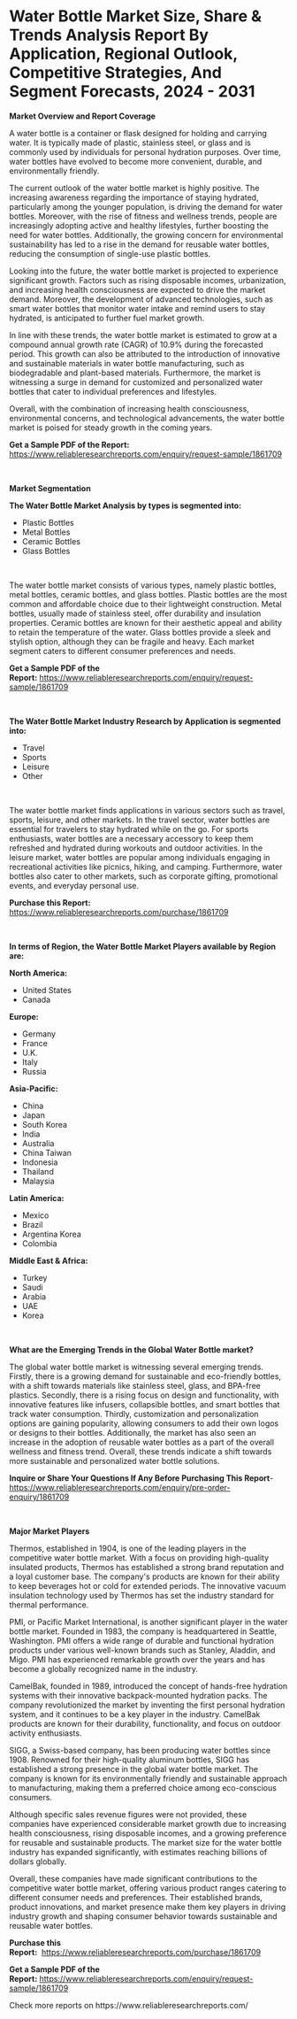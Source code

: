 <p><h1>Water Bottle Market Size, Share & Trends Analysis Report By Application, Regional Outlook, Competitive Strategies, And Segment Forecasts, 2024 - 2031</h1></p><p><strong>Market Overview and Report Coverage</strong></p>
<p><p>A water bottle is a container or flask designed for holding and carrying water. It is typically made of plastic, stainless steel, or glass and is commonly used by individuals for personal hydration purposes. Over time, water bottles have evolved to become more convenient, durable, and environmentally friendly.</p><p>The current outlook of the water bottle market is highly positive. The increasing awareness regarding the importance of staying hydrated, particularly among the younger population, is driving the demand for water bottles. Moreover, with the rise of fitness and wellness trends, people are increasingly adopting active and healthy lifestyles, further boosting the need for water bottles. Additionally, the growing concern for environmental sustainability has led to a rise in the demand for reusable water bottles, reducing the consumption of single-use plastic bottles.</p><p>Looking into the future, the water bottle market is projected to experience significant growth. Factors such as rising disposable incomes, urbanization, and increasing health consciousness are expected to drive the market demand. Moreover, the development of advanced technologies, such as smart water bottles that monitor water intake and remind users to stay hydrated, is anticipated to further fuel market growth.</p><p>In line with these trends, the water bottle market is estimated to grow at a compound annual growth rate (CAGR) of 10.9% during the forecasted period. This growth can also be attributed to the introduction of innovative and sustainable materials in water bottle manufacturing, such as biodegradable and plant-based materials. Furthermore, the market is witnessing a surge in demand for customized and personalized water bottles that cater to individual preferences and lifestyles.</p><p>Overall, with the combination of increasing health consciousness, environmental concerns, and technological advancements, the water bottle market is poised for steady growth in the coming years.</p></p>
<p><strong>Get a Sample PDF of the Report:</strong> <a href="https://www.reliableresearchreports.com/enquiry/request-sample/1861709">https://www.reliableresearchreports.com/enquiry/request-sample/1861709</a></p>
<p>&nbsp;</p>
<p><strong>Market Segmentation</strong></p>
<p><strong>The Water Bottle Market Analysis by types is segmented into:</strong></p>
<p><ul><li>Plastic Bottles</li><li>Metal Bottles</li><li>Ceramic Bottles</li><li>Glass Bottles</li></ul></p>
<p>&nbsp;</p>
<p><p>The water bottle market consists of various types, namely plastic bottles, metal bottles, ceramic bottles, and glass bottles. Plastic bottles are the most common and affordable choice due to their lightweight construction. Metal bottles, usually made of stainless steel, offer durability and insulation properties. Ceramic bottles are known for their aesthetic appeal and ability to retain the temperature of the water. Glass bottles provide a sleek and stylish option, although they can be fragile and heavy. Each market segment caters to different consumer preferences and needs.</p></p>
<p><strong>Get a Sample PDF of the Report:</strong>&nbsp;<a href="https://www.reliableresearchreports.com/enquiry/request-sample/1861709">https://www.reliableresearchreports.com/enquiry/request-sample/1861709</a></p>
<p>&nbsp;</p>
<p><strong>The Water Bottle Market Industry Research by Application is segmented into:</strong></p>
<p><ul><li>Travel</li><li>Sports</li><li>Leisure</li><li>Other</li></ul></p>
<p>&nbsp;</p>
<p><p>The water bottle market finds applications in various sectors such as travel, sports, leisure, and other markets. In the travel sector, water bottles are essential for travelers to stay hydrated while on the go. For sports enthusiasts, water bottles are a necessary accessory to keep them refreshed and hydrated during workouts and outdoor activities. In the leisure market, water bottles are popular among individuals engaging in recreational activities like picnics, hiking, and camping. Furthermore, water bottles also cater to other markets, such as corporate gifting, promotional events, and everyday personal use.</p></p>
<p><strong>Purchase this Report:</strong>&nbsp; <a href="https://www.reliableresearchreports.com/purchase/1861709">https://www.reliableresearchreports.com/purchase/1861709</a></p>
<p>&nbsp;</p>
<p><strong>In terms of Region, the Water Bottle Market Players available by Region are:</strong></p>
<p>
    <p> <strong> North America: </strong>
        <ul>
            <li>United States</li>
            <li>Canada</li>
        </ul>
        </p> 
    <p> <strong> Europe: </strong>
        <ul>
            <li>Germany</li>
            <li>France</li>
            <li>U.K.</li>
            <li>Italy</li>
            <li>Russia</li>
        </ul>
        </p> 
    <p> <strong> Asia-Pacific: </strong>
        <ul>
            <li>China</li>
            <li>Japan</li>
            <li>South Korea</li>
            <li>India</li>
            <li>Australia</li>
            <li>China Taiwan</li>
            <li>Indonesia</li>
            <li>Thailand</li>
            <li>Malaysia</li>
        </ul>
        </p> 
    <p> <strong> Latin America: </strong>
        <ul>
            <li>Mexico</li>
            <li>Brazil</li>
            <li>Argentina Korea</li>
            <li>Colombia</li>
        </ul>
        </p> 
    <p> <strong> Middle East & Africa: </strong>
        <ul>
            <li>Turkey</li>
            <li>Saudi</li>
            <li>Arabia</li>
            <li>UAE</li>
            <li>Korea</li>
        </ul>
    </p>
    </p>
<p>&nbsp;</p>
<p><strong>What are the Emerging Trends in the Global Water Bottle market?</strong></p>
<p><p>The global water bottle market is witnessing several emerging trends. Firstly, there is a growing demand for sustainable and eco-friendly bottles, with a shift towards materials like stainless steel, glass, and BPA-free plastics. Secondly, there is a rising focus on design and functionality, with innovative features like infusers, collapsible bottles, and smart bottles that track water consumption. Thirdly, customization and personalization options are gaining popularity, allowing consumers to add their own logos or designs to their bottles. Additionally, the market has also seen an increase in the adoption of reusable water bottles as a part of the overall wellness and fitness trend. Overall, these trends indicate a shift towards more sustainable and personalized water bottle solutions.</p></p>
<p><strong>Inquire or Share Your Questions If Any Before Purchasing This Report</strong>- <a href="https://www.reliableresearchreports.com/enquiry/pre-order-enquiry/1861709">https://www.reliableresearchreports.com/enquiry/pre-order-enquiry/1861709</a></p>
<p>&nbsp;</p>
<p><strong>Major Market Players</strong></p>
<p><p>Thermos, established in 1904, is one of the leading players in the competitive water bottle market. With a focus on providing high-quality insulated products, Thermos has established a strong brand reputation and a loyal customer base. The company's products are known for their ability to keep beverages hot or cold for extended periods. The innovative vacuum insulation technology used by Thermos has set the industry standard for thermal performance.</p><p>PMI, or Pacific Market International, is another significant player in the water bottle market. Founded in 1983, the company is headquartered in Seattle, Washington. PMI offers a wide range of durable and functional hydration products under various well-known brands such as Stanley, Aladdin, and Migo. PMI has experienced remarkable growth over the years and has become a globally recognized name in the industry.</p><p>CamelBak, founded in 1989, introduced the concept of hands-free hydration systems with their innovative backpack-mounted hydration packs. The company revolutionized the market by inventing the first personal hydration system, and it continues to be a key player in the industry. CamelBak products are known for their durability, functionality, and focus on outdoor activity enthusiasts.</p><p>SIGG, a Swiss-based company, has been producing water bottles since 1908. Renowned for their high-quality aluminum bottles, SIGG has established a strong presence in the global water bottle market. The company is known for its environmentally friendly and sustainable approach to manufacturing, making them a preferred choice among eco-conscious consumers.</p><p>Although specific sales revenue figures were not provided, these companies have experienced considerable market growth due to increasing health consciousness, rising disposable incomes, and a growing preference for reusable and sustainable products. The market size for the water bottle industry has expanded significantly, with estimates reaching billions of dollars globally.</p><p>Overall, these companies have made significant contributions to the competitive water bottle market, offering various product ranges catering to different consumer needs and preferences. Their established brands, product innovations, and market presence make them key players in driving industry growth and shaping consumer behavior towards sustainable and reusable water bottles.</p></p>
<p><strong>Purchase this Report:</strong>&nbsp;&nbsp;<a href="https://www.reliableresearchreports.com/purchase/1861709">https://www.reliableresearchreports.com/purchase/1861709</a></p>
<p></p>
<p><strong>Get a Sample PDF of the Report:</strong>&nbsp;<a href="https://www.reliableresearchreports.com/enquiry/request-sample/1861709">https://www.reliableresearchreports.com/enquiry/request-sample/1861709</a></p>
<p>Check more reports on https://www.reliableresearchreports.com/</p>